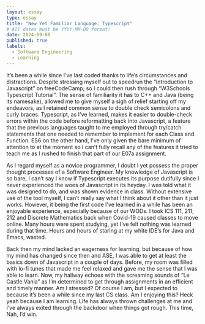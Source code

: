 ```yaml
---
layout: essay
type: essay
title: "New Yet Familiar Language: Typescript"
# All dates must be YYYY-MM-DD format!
date: 2024-09-08
published: true
labels:
  - Software Engineering
  - Learning
---
```


It’s been a while since I’ve last coded thanks to life’s circumstances and distractions. Despite stressing myself out to speedrun the “Introduction to Javascript” on freeCodeCamp; so I could then rush through “W3Schools Typescript Tutorial”. The sense of familiarity it has to C++ and Java (being its namesake), allowed me to give myself a sigh of relief starting off my endeavors, as I retained common sense to double check semicolons and curly braces. Typescript, as I've learned, makes it easier to double-check errors within the code before reformatting back into Javascript, a feature that the previous languages taught to me employed through try/catch statements that one needed to remember to implement for each Class and Function. ES6 on the other hand, I’ve only given the bare minimum of attention to at the moment so I can’t fully recall any of the features it tried to teach me as I rushed to finish that part of our E07a assignment. 
  
As I regard myself as a novice programmer, I doubt I yet possess the proper thought processes of a Software Engineer. My knowledge of Javascript is so bare, I can’t say I know if Typescript executes its purpose dutifully since I never experienced the woes of Javascript in its heyday. I was told what it was designed to do, and was shown evidence in class. Without extensive use of the tool myself, I can’t really say what I think about it other than it just works. 
However, it being the first code I've learned in a while has been an enjoyable experience, especially because of our WODs. I took ICS 111, 211, 212 and Discrete Mathematics back when Covid-19 caused classes to move online. Many hours were spent studying, yet I’ve felt nothing was learned during that time. Hours and hours of staring at my white IDE’s for Java and Emacs, wasted. 

Back then my mind lacked an eagerness for learning, but because of how my mind has changed since then and ASE, I was able to get at least the basics down of Javascript in a couple of days. Before, my room was filled with lo-fi tunes that made me feel relaxed and gave me the sense that I was able to learn. Now, my hallway echoes with the screaming sounds of “Le Castle Vania” as I’m determined to get through assignments in an efficient and timely manner. 
Am I stressed? Of course I am, but I expected to because it’s been a while since my last CS class. Am I enjoying this? Heck yeah because I am learning. Life has always thrown challenges at me and I’ve always exited through the backdoor when things got rough. This time, Nah, I’d win. 
